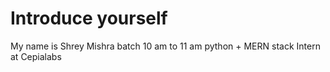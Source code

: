 # Introduce yourself
My name is Shrey Mishra 
batch 10 am  to 11 am 
python + MERN stack 
Intern at Cepialabs 



